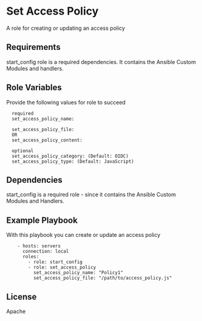 Set Access Policy
=========

A role for creating or updating an access policy

Requirements
------------

start_config role is a required dependencies. It contains the Ansible Custom Modules and handlers.

Role Variables
--------------

Provide the following values for role to succeed

```
  required
  set_access_policy_name:

  set_access_policy_file:
  OR
  set_access_policy_content:

  optional
  set_access_policy_category: (Default: OIDC)
  set_access_policy_type: (Default: JavaScript)
```

Dependencies
------------

start_config is a required role - since it contains the Ansible Custom Modules and Handlers.

Example Playbook
----------------

With this playbook you can create or update an access policy

```
    - hosts: servers
      connection: local
      roles:
        - role: start_config
        - role: set_access_policy
          set_access_policy_name: "Policy1"
          set_access_policy_file: "/path/to/access_policy.js"
```

License
-------

Apache
